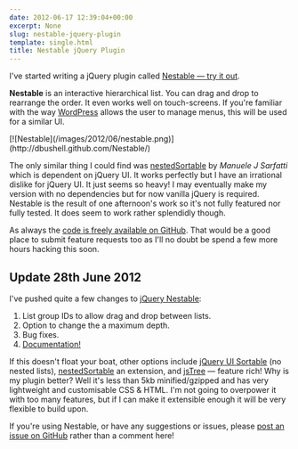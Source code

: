 ```yaml
---
date: 2012-06-17 12:39:04+00:00
excerpt: None
slug: nestable-jquery-plugin
template: single.html
title: Nestable jQuery Plugin
---
```


I've started writing a jQuery plugin called [Nestable — try it out](http://dbushell.github.com/Nestable/).

**Nestable** is an interactive hierarchical list. You can drag and drop to rearrange the order. It even works well on touch-screens. If you're familiar with the way [WordPress](http://codex.wordpress.org/WordPress_Menu_User_Guide) allows the user to manage menus, this will be used for a similar UI.

<p class="post__image">[![Nestable](/images/2012/06/nestable.png)](http://dbushell.github.com/Nestable/)</p>

The only similar thing I could find was [nestedSortable](https://github.com/mjsarfatti/nestedSortable) by _Manuele J Sarfatti_ which is dependent on jQuery UI. It works perfectly but I have an irrational dislike for jQuery UI. It just seems so heavy! I may eventually make my version with no dependencies but for now vanilla jQuery is required. Nestable is the result of one afternoon's work so it's not fully featured nor fully tested. It does seem to work rather splendidly though.

As always the [code is freely available on GitHub](https://github.com/dbushell/Nestable). That would be a good place to submit feature requests too as I'll no doubt be spend a few more hours hacking this soon.


## Update 28th June 2012


I've pushed quite a few changes to [jQuery Nestable](http://dbushell.github.com/Nestable/):


1. List group IDs to allow drag and drop between lists.
2. Option to change the a maximum depth.
3. Bug fixes.
4. [Documentation!](https://github.com/dbushell/Nestable)


If this doesn't float your boat, other options include [jQuery UI Sortable](http://jqueryui.com/demos/sortable/) (no nested lists), [nestedSortable](https://github.com/mjsarfatti/nestedSortable) an extension, and [jsTree](http://www.jstree.com/) — feature rich! Why is my plugin better? Well it's less than 5kb minified/gzipped and has very lightweight and customisable CSS & HTML. I'm not going to overpower it with too many features, but if I can make it extensible enough it will be very flexible to build upon.

If you're using Nestable, or have any suggestions or issues, please [post an issue on GitHub](https://github.com/dbushell/Nestable/issues) rather than a comment here!
